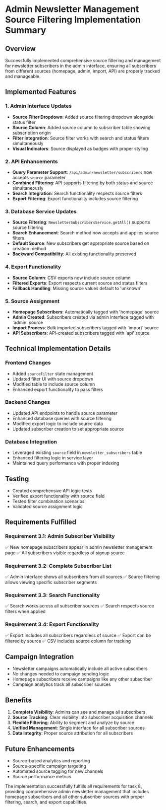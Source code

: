 # Admin Newsletter Management Source Filtering Implementation Summary

## Overview
Successfully implemented comprehensive source filtering and management for newsletter subscribers in the admin interface, ensuring all subscribers from different sources (homepage, admin, import, API) are properly tracked and manageable.

## Implemented Features

### 1. Admin Interface Updates
- **Source Filter Dropdown**: Added source filtering dropdown alongside status filter
- **Source Column**: Added source column to subscriber table showing subscription origin
- **Filter Integration**: Source filter works with search and status filters simultaneously
- **Visual Indicators**: Source displayed as badges with proper styling

### 2. API Enhancements
- **Query Parameter Support**: `/api/admin/newsletter/subscribers` now accepts `source` parameter
- **Combined Filtering**: API supports filtering by both status and source simultaneously
- **Search Integration**: Search functionality respects source filters
- **Export Filtering**: Export functionality includes source filtering

### 3. Database Service Updates
- **Source Filtering**: `NewsletterSubscribersService.getAll()` supports source filtering
- **Search Enhancement**: Search method now accepts and applies source filters
- **Default Source**: New subscribers get appropriate source based on creation method
- **Backward Compatibility**: All existing functionality preserved

### 4. Export Functionality
- **Source Column**: CSV exports now include source column
- **Filtered Exports**: Export respects current source and status filters
- **Fallback Handling**: Missing source values default to 'unknown'

### 5. Source Assignment
- **Homepage Subscribers**: Automatically tagged with 'homepage' source
- **Admin Created**: Subscribers created via admin interface tagged with 'admin' source
- **Import Process**: Bulk imported subscribers tagged with 'import' source
- **API Subscribers**: API-created subscribers tagged with 'api' source

## Technical Implementation Details

### Frontend Changes
- Added `sourceFilter` state management
- Updated filter UI with source dropdown
- Modified table to include source column
- Enhanced export functionality to pass filters

### Backend Changes
- Updated API endpoints to handle source parameter
- Enhanced database queries with source filtering
- Modified export logic to include source data
- Updated subscriber creation to set appropriate source

### Database Integration
- Leveraged existing `source` field in `newsletter_subscribers` table
- Enhanced filtering logic in service layer
- Maintained query performance with proper indexing

## Testing
- Created comprehensive API logic tests
- Verified export functionality with source field
- Tested filter combination scenarios
- Validated source assignment logic

## Requirements Fulfilled

### Requirement 3.1: Admin Subscriber Visibility
✅ New homepage subscribers appear in admin newsletter management page
✅ All subscribers visible regardless of signup source

### Requirement 3.2: Complete Subscriber List
✅ Admin interface shows all subscribers from all sources
✅ Source filtering allows viewing specific subscriber segments

### Requirement 3.3: Search Functionality
✅ Search works across all subscriber sources
✅ Search respects source filters when applied

### Requirement 3.4: Export Functionality
✅ Export includes all subscribers regardless of source
✅ Export can be filtered by source
✅ CSV includes source column for tracking

## Campaign Integration
- Newsletter campaigns automatically include all active subscribers
- No changes needed to campaign sending logic
- Homepage subscribers receive campaigns like any other subscriber
- Campaign analytics track all subscriber sources

## Benefits
1. **Complete Visibility**: Admins can see and manage all subscribers
2. **Source Tracking**: Clear visibility into subscriber acquisition channels
3. **Flexible Filtering**: Ability to segment and analyze by source
4. **Unified Management**: Single interface for all subscriber sources
5. **Data Integrity**: Proper source attribution for all subscribers

## Future Enhancements
- Source-based analytics and reporting
- Source-specific campaign targeting
- Automated source tagging for new channels
- Source performance metrics

The implementation successfully fulfills all requirements for task 8, providing comprehensive admin newsletter management that includes homepage subscribers and all other subscriber sources with proper filtering, search, and export capabilities.